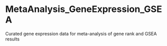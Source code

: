# MetaAnalysis_GeneExpression_GSEA
Curated gene expression data for meta-analysis of gene rank and GSEA results

